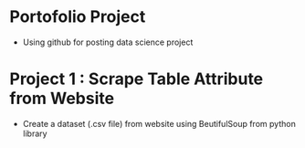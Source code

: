 # Portofolio Project
* Using github for posting data science project

# Project 1 : Scrape Table Attribute from Website
* Create a dataset (.csv file) from website using BeutifulSoup from python library
